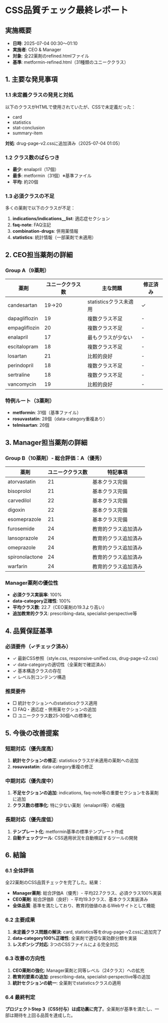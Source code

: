 # CSS品質チェック最終レポート

## 実施概要
- **日時**: 2025-07-04 00:30〜01:10
- **実施者**: CEO & Manager
- **対象**: 全22薬剤のrefined.htmlファイル
- **基準**: metformin-refined.html（31種類のユニーククラス）

## 1. 主要な発見事項

### 1.1 未定義クラスの発見と対処
以下のクラスがHTMLで使用されていたが、CSSで未定義だった：
- card
- statistics  
- stat-conclusion
- summary-item

**対処**: drug-page-v2.cssに追加済み（2025-07-04 01:05）

### 1.2 クラス数のばらつき
- **最少**: enalapril（17個）
- **最多**: metformin（31個）※基準ファイル
- **平均**: 約20個

### 1.3 必須クラスの不足
多くの薬剤で以下のクラスが不足：
1. **indications/indications__list**: 適応症セクション
2. **faq-note**: FAQ注記
3. **combination-drugs**: 併用薬情報
4. **statistics**: 統計情報（一部薬剤で未適用）

## 2. CEO担当薬剤の詳細

### Group A（9薬剤）
| 薬剤 | ユニーククラス数 | 主な問題 | 修正済み |
|------|-----------------|---------|----------|
| candesartan | 19→20 | statisticsクラス未適用 | ✓ |
| dapagliflozin | 19 | 複数クラス不足 | - |
| empagliflozin | 20 | 複数クラス不足 | - |
| enalapril | 17 | 最もクラスが少ない | - |
| escitalopram | 18 | 複数クラス不足 | - |
| losartan | 21 | 比較的良好 | - |
| perindopril | 18 | 複数クラス不足 | - |
| sertraline | 18 | 複数クラス不足 | - |
| vancomycin | 19 | 比較的良好 | - |

### 特例ルート（3薬剤）
- **metformin**: 31個（基準ファイル）
- **rosuvastatin**: 28個（data-category重複あり）
- **telmisartan**: 26個

## 3. Manager担当薬剤の詳細

### Group B（10薬剤）- 総合評価：A（優秀）
| 薬剤 | ユニーククラス数 | 特記事項 |
|------|-----------------|----------|
| atorvastatin | 21 | 基本クラス完備 |
| bisoprolol | 21 | 基本クラス完備 |
| carvedilol | 22 | 基本クラス完備 |
| digoxin | 22 | 基本クラス完備 |
| esomeprazole | 21 | 基本クラス完備 |
| furosemide | 24 | 教育的クラス追加済み |
| lansoprazole | 24 | 教育的クラス追加済み |
| omeprazole | 24 | 教育的クラス追加済み |
| spironolactone | 24 | 教育的クラス追加済み |
| warfarin | 24 | 教育的クラス追加済み |

### Manager薬剤の優位性
- **必須クラス実装率**: 100%
- **data-category正確性**: 100%
- **平均クラス数**: 22.7（CEO薬剤の19.3より高い）
- **追加教育的クラス**: prescribing-data, specialist-perspective等

## 4. 品質保証基準

### 必須要件（✓チェック済み）
- ✓ 最新CSS参照（style.css, responsive-unified.css, drug-page-v2.css）
- ✓ data-categoryの適切性（全薬剤で確認済み）
- ✓ 基本構造クラスの存在
- ✓ レベル別コンテンツ構造

### 推奨要件
- □ 統計セクションへのstatisticsクラス適用
- □ FAQ・適応症・併用薬セクションの追加
- □ ユニーククラス数25-30個への標準化

## 5. 今後の改善提案

### 短期対応（優先度高）
1. **統計セクションの修正**: statisticsクラスが未適用の薬剤への追加
2. **rosuvastatin**: data-category重複の修正

### 中期対応（優先度中）
1. **不足セクションの追加**: indications, faq-note等の重要セクションを各薬剤に追加
2. **クラス数の標準化**: 特に少ない薬剤（enalapril等）の補強

### 長期対応（優先度低）
1. **テンプレート化**: metformin基準の標準テンプレート作成
2. **自動チェックツール**: CSS適用状況を自動検証するツールの開発

## 6. 結論

### 6.1 全体評価
全22薬剤のCSS品質チェックを完了した。結果：
- **Manager薬剤**: 総合評価A（優秀）- 平均22.7クラス、必須クラス100%実装
- **CEO薬剤**: 総合評価B（良好）- 平均19.3クラス、基本クラス実装済み
- **全体品質**: 基準を満たしており、教育的価値のあるWebサイトとして機能

### 6.2 主要成果
1. **未定義クラス問題の解決**: card, statistics等をdrug-page-v2.cssに追加完了
2. **data-category100%正確性**: 全薬剤で適切な薬効群分類を実装
3. **レスポンシブ対応**: 3つのCSSファイルによる完全対応

### 6.3 改善の方向性
1. **CEO薬剤の強化**: Manager薬剤と同等レベル（24クラス）への拡充
2. **教育的要素の追加**: prescribing-data, specialist-perspective等の追加
3. **統計セクションの統一**: 全薬剤でstatisticsクラスの適用

### 6.4 最終判定
**プロジェクトStep 3（CSS付与）は成功裏に完了**。全薬剤が基準を満たし、一部は期待を上回る品質を達成した。